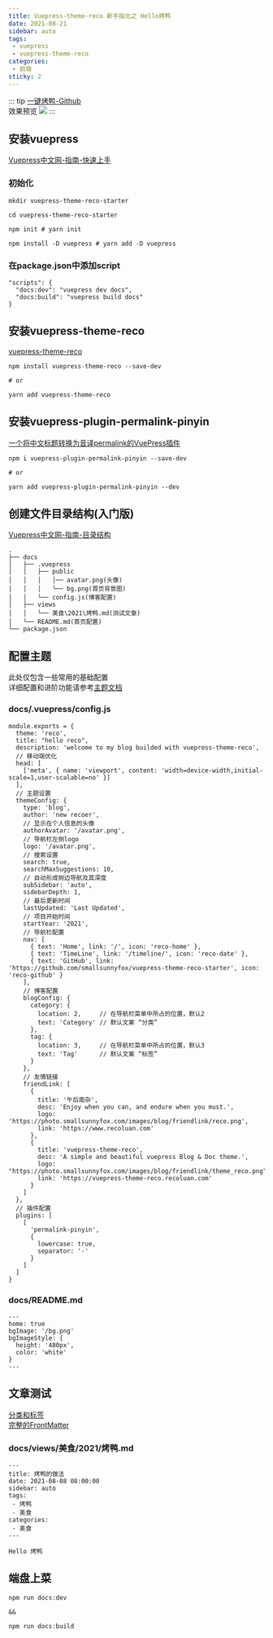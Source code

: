 ```yaml
---
title: Vuepress-theme-reco 新手指北之 Hello烤鸭
date: 2021-08-21
sidebar: auto
tags: 
 - vuepress
 - vuepress-theme-reco
categories:
 - 前端
sticky: 2
---
```


::: tip
[一键烤鸭-Github](https://github.com/smallsunnyfox/vuepress-theme-reco-starter)  
效果预览
![](https://photo.smallsunnyfox.com/images/blog/views/vuepress-theme-reco-starter-review.png)
:::

## 安装vuepress

[Vuepress中文网-指南-快速上手](https://www.vuepress.cn/guide/getting-started.html)

### 初始化

```
mkdir vuepress-theme-reco-starter

cd vuepress-theme-reco-starter

npm init # yarn init

npm install -D vuepress # yarn add -D vuepress

```
### 在package.json中添加script
```
"scripts": {
  "docs:dev": "vuepress dev docs",
  "docs:build": "vuepress build docs"
}
```

## 安装vuepress-theme-reco

[vuepress-theme-reco](https://vuepress-theme-reco.recoluan.com/views/1.x/installUse.html)
```
npm install vuepress-theme-reco --save-dev

# or

yarn add vuepress-theme-reco
```

## 安装vuepress-plugin-permalink-pinyin 

[一个将中文标题转换为音译permalink的VuePress插件](https://github.com/viko16/vuepress-plugin-permalink-pinyin)
```
npm i vuepress-plugin-permalink-pinyin --save-dev

# or

yarn add vuepress-plugin-permalink-pinyin --dev
```

## 创建文件目录结构(入门版)

[Vuepress中文网-指南-目录结构](https://www.vuepress.cn/guide/directory-structure.html#%E9%BB%98%E8%AE%A4%E7%9A%84%E9%A1%B5%E9%9D%A2%E8%B7%AF%E7%94%B1)  
```
.
├── docs
│   ├── .vuepress
│   │   ├── public
│   │   │   │── avatar.png(头像)
│   │   │   └── bg.png(首页背景图)
│   │   └── config.js(博客配置)
│   ├── views
│   │   └── 美食\2021\烤鸭.md(测试文章)
│   └── README.md(首页配置)
└── package.json
```

## 配置主题

此处仅包含一些常用的基础配置  
详细配置和进阶功能请参考[主题文档](https://vuepress-theme-reco.recoluan.com/views/1.x/)

### docs/.vuepress/config.js
```
module.exports = {
  theme: 'reco',
  title: "hello reco",
  description: 'welcome to my blog builded with vuepress-theme-reco',
  // 移动端优化
  head: [
    ['meta', { name: 'viewport', content: 'width=device-width,initial-scale=1,user-scalable=no' }]
  ],
  // 主题设置
  themeConfig: {
    type: 'blog',
    author: 'new recoer',
    // 显示在个人信息的头像
    authorAvatar: '/avatar.png',
    // 导航栏左侧logo
    logo: '/avatar.png',
    // 搜索设置
    search: true,
    searchMaxSuggestions: 10,
    // 自动形成侧边导航及其深度
    subSidebar: 'auto',
    sidebarDepth: 1,
    // 最后更新时间
    lastUpdated: 'Last Updated',
    // 项目开始时间
    startYear: '2021',
    // 导航栏配置
    nav: [
      { text: 'Home', link: '/', icon: 'reco-home' },
      { text: 'TimeLine', link: '/timeline/', icon: 'reco-date' },
      { text: 'GitHub', link: 'https://github.com/smallsunnyfox/vuepress-theme-reco-starter', icon: 'reco-github' }
    ],
    // 博客配置
    blogConfig: {
      category: {
        location: 2,     // 在导航栏菜单中所占的位置，默认2
        text: 'Category' // 默认文案 “分类”
      },
      tag: {
        location: 3,     // 在导航栏菜单中所占的位置，默认3
        text: 'Tag'      // 默认文案 “标签”
      }
    },
    // 友情链接
    friendLink: [
      {
        title: '午后南杂',
        desc: 'Enjoy when you can, and endure when you must.',
        logo: 'https://photo.smallsunnyfox.com/images/blog/friendlink/reco.png',
        link: 'https://www.recoluan.com'
      },
      {
        title: 'vuepress-theme-reco',
        desc: 'A simple and beautiful vuepress Blog & Doc theme.',
        logo: "https://photo.smallsunnyfox.com/images/blog/friendlink/theme_reco.png",
        link: 'https://vuepress-theme-reco.recoluan.com'
      }
    ]
  },
  // 插件配置
  plugins: [
    [
      'permalink-pinyin',
      {
        lowercase: true,
        separator: '-'
      }
    ]
  ]
}
```
### docs/README.md

```
---
home: true
bgImage: '/bg.png'
bgImageStyle: {
  height: '480px',
  color: 'white'
}
---
```
## 文章测试

[分类和标签](https://vuepress-theme-reco.recoluan.com/views/1.x/blog.html)  
[完整的FrontMatter](https://vuepress-theme-reco.recoluan.com/views/1.x/frontMatter.html)

### docs/views/美食/2021/烤鸭.md

```
---
title: 烤鸭的做法
date: 2021-08-08 08:00:00
sidebar: auto
tags:
 - 烤鸭
 - 美食
categories:
 - 美食
---

Hello 烤鸭

```

## 端盘上菜

```
npm run docs:dev

&&

npm run docs:build
```